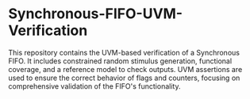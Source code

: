 # Synchronous-FIFO-UVM-Verification
This repository contains the UVM-based verification of a Synchronous FIFO. It includes constrained random stimulus generation, functional coverage, and a reference model to check outputs. UVM assertions are used to ensure the correct behavior of flags and counters, focusing on comprehensive validation of the FIFO's functionality.
